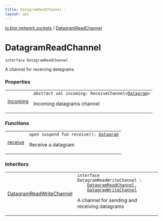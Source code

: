 ```yaml
---
title: DatagramReadChannel - 
layout: api
---
```


<div class='api-docs-breadcrumbs'><a href="../index.html">io.ktor.network.sockets</a> / <a href="./index.html">DatagramReadChannel</a></div>

# DatagramReadChannel

<div class="signature"><code><span class="keyword">interface </span><span class="identifier">DatagramReadChannel</span></code></div>

A channel for receiving datagrams

### Properties

<table class="api-docs-table">
<tbody>
<tr>
<td markdown="1">

<a href="incoming.html">incoming</a>


</td>
<td markdown="1">
<div class="signature"><code><span class="keyword">abstract</span> <span class="keyword">val </span><span class="identifier">incoming</span><span class="symbol">: </span><span class="identifier">ReceiveChannel</span><span class="symbol">&lt;</span><a href="../-datagram/index.html"><span class="identifier">Datagram</span></a><span class="symbol">&gt;</span></code></div>

Incoming datagrams channel


</td>
</tr>
</tbody>
</table>

### Functions

<table class="api-docs-table">
<tbody>
<tr>
<td markdown="1">

<a href="receive.html">receive</a>


</td>
<td markdown="1">
<div class="signature"><code><span class="keyword">open</span> <span class="keyword">suspend</span> <span class="keyword">fun </span><span class="identifier">receive</span><span class="symbol">(</span><span class="symbol">)</span><span class="symbol">: </span><a href="../-datagram/index.html"><span class="identifier">Datagram</span></a></code></div>

Receive a datagram


</td>
</tr>
</tbody>
</table>

### Inheritors

<table class="api-docs-table">
<tbody>
<tr>
<td markdown="1">

<a href="../-datagram-read-write-channel.html">DatagramReadWriteChannel</a>


</td>
<td markdown="1">
<div class="signature"><code><span class="keyword">interface </span><span class="identifier">DatagramReadWriteChannel</span>&nbsp;<span class="symbol">:</span>&nbsp;<br/>&nbsp;&nbsp;&nbsp;&nbsp;<a href="./index.md"><span class="identifier">DatagramReadChannel</span></a><span class="symbol">, </span><br/>&nbsp;&nbsp;&nbsp;&nbsp;<a href="../-datagram-write-channel/index.html"><span class="identifier">DatagramWriteChannel</span></a></code></div>

A channel for sending and receiving datagrams


</td>
</tr>
</tbody>
</table>
